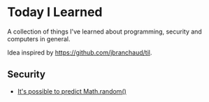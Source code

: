 # Today I Learned

A collection of things I've learned about programming, security and computers in general.

Idea inspired by https://github.com/jbranchaud/til.

## Security

* [It's possible to predict Math.random()](security/predict_math_random.md)
